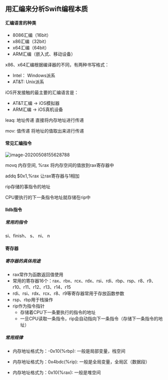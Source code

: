 ## 用汇编来分析Swift编程本质

#### 汇编语言的种类

- 8086汇编（16bit）
- x86汇编（32bit）
- x64汇编（64bit）
- ARM汇编（嵌入式、移动设备）



x86、x64汇编根据编译器的不同，有两种书写格式：

- Intel： Windows派系
- AT&T: Unix派系



iOS开发接触的最主要的汇编语言是：

- AT&T汇编 -> iOS模拟器
- ARM汇编 -> iOS真机设备



leaq: 地址传递 直接将内存地址进行传递

mov: 值传递 将地址的值取出来进行传递



#### 常见汇编指令

![image-20200508155628788](https://tva1.sinaimg.cn/large/007S8ZIlgy1gel3jcb7g0j31og0rkauv.jpg)





movq 内存空间, %rax 将内存空间的值放到rax寄存器中

addq $0x1,%rax 让rax寄存器与1相加



rip存储的事指令的地址

CPU要执行的下一条指令地址就存储在rip中

#### lldb指令

##### 常用的指令

si、finish、 s、 ni、 n



#### 寄存器

##### 寄存器的具体用途

- rax常作为函数返回值使用
- 常用的寄存器16个：rax、rbx、rcx、rdx、rsi、rdi、rbp、rsp、r8、r9、r10、r11、r12、r13、r14、r15
- rdi、rsi、rdx、rcx、r8、r9等寄存器常用于存放函数参数
- rsp、rbp用于栈操作
- rip作为指令指针
  - 存储着CPU下一条要执行的指令的地址
  - 一旦CPU读取一条指令，rip会自动指向下一条指令（存储下一条指令的地址）



##### 常用规律

- 内存地址格式为：-0x10(%rbp): 一般是局部变量，栈空间

- 内存地址格式为：0x4bdc(%rip): 一般是全局变量，全局区（数据段）

- 内存地址格式为：0x10(%rax): 一般是堆空间
